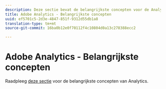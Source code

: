 ```yaml
---
description: Deze sectie bevat de belangrijkste concepten voor de Analyse van Adobe, een korte beschrijving van het concept, en een specifieke documentatieverbinding met extra detail over het onderwerp.
title: Adobe Analytics - Belangrijkste concepten
uuid: ef5701c5-2d3e-4847-851f-9312d55db1a8
translation-type: tm+mt
source-git-commit: 16ba0b12e0f70112f4c10804d0a13c278388ecc2

---
```



# Adobe Analytics - Belangrijkste concepten

Raadpleeg [deze sectie](/help/landing/an-key-concepts.md) voor de belangrijkste concepten van Analytics.
